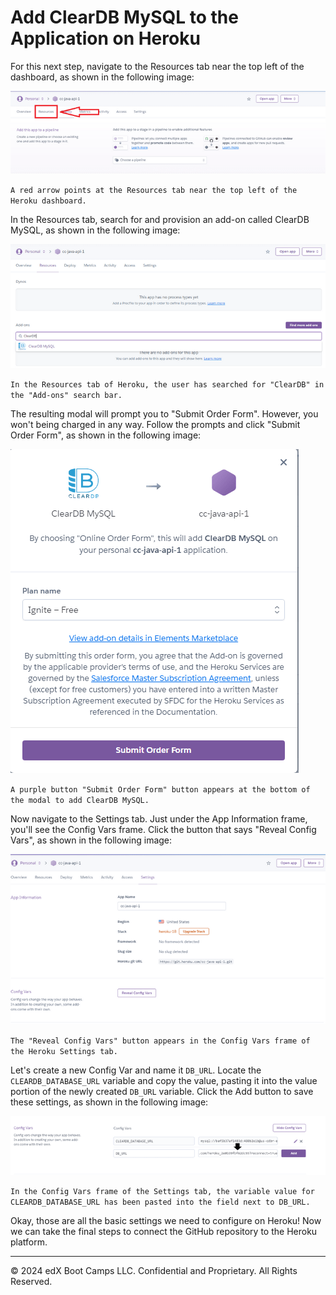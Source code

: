 # Add ClearDB MySQL to the Application on Heroku

For this next step, navigate to the Resources tab near the top left of the dashboard, as shown in the following image:

![](../Images/400-resources-tab.png)

`A red arrow points at the Resources tab near the top left of the Heroku dashboard.`

In the Resources tab, search for and provision an add-on called ClearDB MySQL, as shown in the following image:

![](../Images/500-cleardb-addon.png)

`In the Resources tab of Heroku, the user has searched for "ClearDB" in the "Add-ons" search bar.`

The resulting modal will prompt you to "Submit Order Form". However, you won't being charged in any way. Follow the prompts and click "Submit Order Form", as shown in the following image:

![](../Images/600-free-cleardb.png)

`A purple button "Submit Order Form" button appears at the bottom of the modal to add ClearDB MySQL.`

Now navigate to the Settings tab. Just under the App Information frame, you'll see the Config Vars frame. Click the button that says "Reveal Config Vars", as shown in the following image:

![](../Images/700-reveal-config-vars.png)

`The "Reveal Config Vars" button appears in the Config Vars frame of the Heroku Settings tab.`

Let's create a new Config Var and name it `DB_URL`. Locate the `CLEARDB_DATABASE_URL` variable and copy the value, pasting it into the value portion of the newly created `DB_URL` variable. Click the Add button to save these settings, as shown in the following image:

![](../Images/800-new-variable.png)

`In the Config Vars frame of the Settings tab, the variable value for CLEARDB_DATABASE_URL has been pasted into the field next to DB_URL.`

Okay, those are all the basic settings we need to configure on Heroku! Now we can take the final steps to connect the GitHub repository to the Heroku platform.

---
© 2024 edX Boot Camps LLC. Confidential and Proprietary. All Rights Reserved.